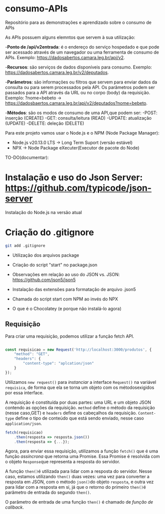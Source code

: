 # consumo-APIs
Repositório para as demonstrações e aprendizado sobre o consumo de APIs

As APIs possuem alguns elemntos que servem à sua utilização:

-**Ponto de /api/v2entrada**: é o endereço do serviço hospedado e que pode ser acessado
através de um navegador ou uma ferramenta de consumo de APIs.
Exemplo: <https://dadosabertos.camara.leg.br/api/v2>.

-**Recursos**: são serviços de dados disponíveis para consumo.
Exemplo: <https://dadosabertos.camara.leg.br/v2/deputados>.

-**Parâmetros**: são informações ou filtros que servem para enviar dados
da consulta ou para serem processados pela API. Os parâmetros podem ser 
passados para a API através da URL ou no corpo (body) da requisição.
Exemplo: ?nome=bebeto -> <https://dadosbaertos.camara.leg.br/api/v2/deputados?nome=bebeto>.

-**Métodos**: são os modos de consumo de uma API,que podem ser:
-POST: inserção (CREATE)
-GET: consulta/leitura (READ)
-UPDATE: atualização (UPDATE)
-DELETE: deleção (DELETE)

Para este projeto vamos usar o Node.js e o NPM (Node Package Manager):
- Node.js v20.13.0 LTS -> Long Term Suport (versão estável)
- NPX -> Node Package eXecuter(Executor de pacote do Node)

TO-DO(documentar):
# Instalação e uso do Json Server: <https://github.com/typicode/json-server>
Instalação do Node.js na versão atual

# Criação do .gitignore

~~~bash
git add .gitignore
~~~

- Utilização dos arquivos package
- Criação do script "start" no package.json
- Observações em relação ao uso do JSON vs. JSON: <https://github.com/json5/json5>
- Instalação das extensões para formatação de arquivo .json5

- Chamada do script start com NPM ao invés do NPX

- O que é o Chocolatey (e porque não instalá-lo agora)

## Requisição

Para criar uma requisição, podemos utilizar a função fetch API.

~~~js

const requisicao = new Request('http://localhost:3000/produtos', {
    "method": "GET",
    "headers": {
        "content-type": "aplcation/json"
    }
});
~~~

Utilizamos `new request()` para _instanciar_ a interface `Request()` na variável `requisica`, de forma que ela se torna um objeto com os métodosexigidos por essa interface.
 
A requisição é constituída por duas partes: uma URL e um objeto JSON contendo as opções da requisição. `method` define o método da requisição (nesse caso,GET) e `headers` define os cabeçalhos da requisição. `Content-type` define o tipo de conteúdo que está sendo enviado, nesse caso `application/json`.

~~~js
fetch(requisicao)
    .then(resposta => resposta.json())
    .then(resposta => {...});
~~~

Agora, para enviar essa requisição, utilizamos a função `fetch()` que é uma função
_assíncrona_ que retorna uma Promise. Essa Promise é resolvida com o objeto `Response`que representa a resposta do servidor.

A função `then()`é utilizada para lidar com a resposta do servidor. Nesse caso, estamos utilizando `then()` duas vezes: uma vez para converter a resposta em JSON, com o método `json()`do objeto `resposta`, e outra vez para lidar com a resposta em si, já que o retorno do primeiro `then()`é parâmetro de entrada do segundo `then()`.

O parâmetro de entrada de uma função `then()` é chamado de _função de callback_.